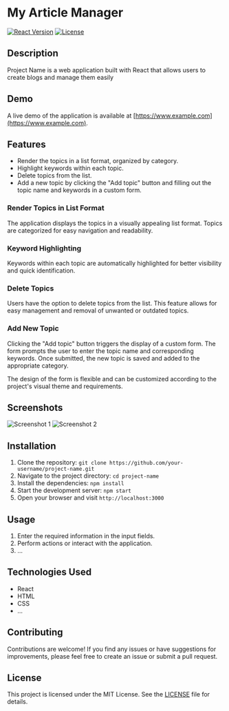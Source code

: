 # My Article Manager

[![React Version](https://img.shields.io/badge/React-17.0.2-blue.svg)](https://reactjs.org/)
[![License](https://img.shields.io/badge/license-MIT-green.svg)](https://opensource.org/licenses/MIT)

## Description

Project Name is a web application built with React that allows users to create blogs and manage them easily

## Demo

A live demo of the application is available at [https://www.example.com](https://www.example.com).

## Features

- Render the topics in a list format, organized by category.
- Highlight keywords within each topic.
- Delete topics from the list.
- Add a new topic by clicking the "Add topic" button and filling out the topic name and keywords in a custom form.

### Render Topics in List Format

The application displays the topics in a visually appealing list format. Topics are categorized for easy navigation and readability.

### Keyword Highlighting

Keywords within each topic are automatically highlighted for better visibility and quick identification.

### Delete Topics

Users have the option to delete topics from the list. This feature allows for easy management and removal of unwanted or outdated topics.

### Add New Topic

Clicking the "Add topic" button triggers the display of a custom form. The form prompts the user to enter the topic name and corresponding keywords. Once submitted, the new topic is saved and added to the appropriate category.

The design of the form is flexible and can be customized according to the project's visual theme and requirements.

## Screenshots

![Screenshot 1](screenshots/screenshot1.png)
![Screenshot 2](screenshots/screenshot2.png)

## Installation

1. Clone the repository: `git clone https://github.com/your-username/project-name.git`
2. Navigate to the project directory: `cd project-name`
3. Install the dependencies: `npm install`
4. Start the development server: `npm start`
5. Open your browser and visit `http://localhost:3000`

## Usage

1. Enter the required information in the input fields.
2. Perform actions or interact with the application.
3. ...

## Technologies Used

- React
- HTML
- CSS
- ...

## Contributing

Contributions are welcome! If you find any issues or have suggestions for improvements, please feel free to create an issue or submit a pull request.

## License

This project is licensed under the MIT License. See the [LICENSE](LICENSE) file for details.

